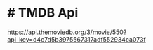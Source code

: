 # # TMDB Api

https://api.themoviedb.org/3/movie/550?api_key=d4c7d5b3975567317adf552934ca073f








